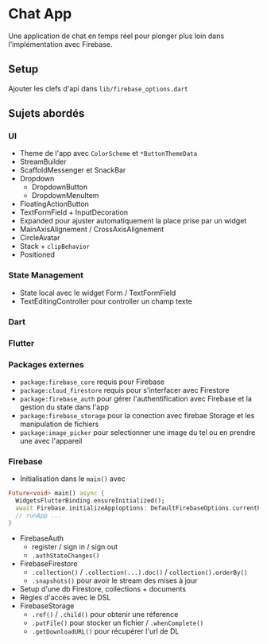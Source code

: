 # Chat App

Une application de chat en temps réel pour plonger plus loin dans l'implémentation avec Firebase.

## Setup

Ajouter les clefs d'api dans `lib/firebase_options.dart`

## Sujets abordés

### UI
- Theme de l'app avec `ColorScheme` et `*ButtonThemeData`
- StreamBuilder
- ScaffoldMessenger et SnackBar
- Dropdown
  - DropdownButton
  - DropdownMenuItem
- FloatingActionButton
- TextFormField + InputDecoration
- Expanded pour ajuster automatiquement la place prise par un widget
- MainAxisAlignement / CrossAxisAlignement
- CircleAvatar
- Stack + `clipBehavior`
- Positioned

### State Management
- State local avec le widget Form / TextFormField
- TextEditingController pour controller un champ texte

### Dart

### Flutter

### Packages externes
- `package:firebase_core` requis pour Firebase
- `package:cloud_firestore` requis pour s'interfacer avec Firestore
- `package:firebase_auth` pour gérer l'authentification avec Firebase et la gestion du state dans l'app
- `package:firebase_storage` pour la conection avec firebae Storage et les manipulation de fichiers
- `package:image_picker` pour selectionner une image du tel ou en prendre une avec l'appareil

### Firebase
- Initialisation dans le `main()` avec
```dart
Future<void> main() async {
  WidgetsFlutterBinding.ensureInitialized();
  await Firebase.initializeApp(options: DefaultFirebaseOptions.currentPlatform);
  // runApp ...
}
```
- FirebaseAuth
  - register / sign in / sign out
  - `.authStateChanges()`
- FirebaseFirestore
  - `.collection()` / `.collection(...).doc()` / `collection().orderBy()`
  - `.snapshots()` pour avoir le stream des mises à jour
- Setup d'une db Firestore, collections + documents
- Règles d'accès avec le DSL
- FirebaseStorage 
  - `.ref()` / `.child()` pour obtenir une réference
  - `.putFile()` pour stocker un fichier / `.whenComplete()`
  - `.getDownloadURL()` pour récupérer l'url de DL